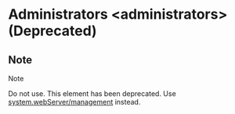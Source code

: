Administrators &lt;administrators&gt; (Deprecated)
====================
<a id="001"></a>
## Note

> [!NOTE]
> Do not use. This element has been deprecated. Use [system.webServer/management](/system.webserver/management.md) instead.